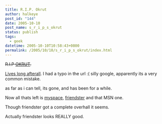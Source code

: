 ```yaml
---
title: R.I.P. Okrut
author: halkeye
post_id: "144"
date: 2005-10-10
post_name: s_r_i_p_s_okrut
status: publish
tags:
  - geek
datetime: 2005-10-10T10:58:43+0800
permalink: /2005/10/10/s_r_i_p_s_okrut/index.html
---
```


<s>R.I.P [OKRUT](https://www.okrut.com).</s>  

[Lives long afterall](https://www.orkut.com). I had a typo in the url :( silly google, apparently its a very common mistake.

as far as i can tell, its gone, and has been for a while.

Now all thats left is [myspace](https://www.myspace.com/halkeye), [friendster](https://www.friendster.com) and that MSN one.

Though friendster got a complete overhall it seems.

Actually friendster looks REALLY good.
